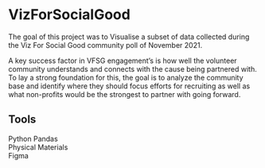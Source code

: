 # VizForSocialGood

The goal of this project was to Visualise a subset of data 
collected during the Viz For Social Good community poll of November 2021.

A key success factor in VFSG engagement’s is how well the volunteer 
community understands and connects with the cause being partnered with. 
To lay a strong foundation for this, the goal is to analyze the community 
base and identify where they should focus efforts for recruiting as well as 
what non-profits would be the strongest to partner with going forward.

## Tools
Python 
Pandas  
Physical Materials  
Figma
